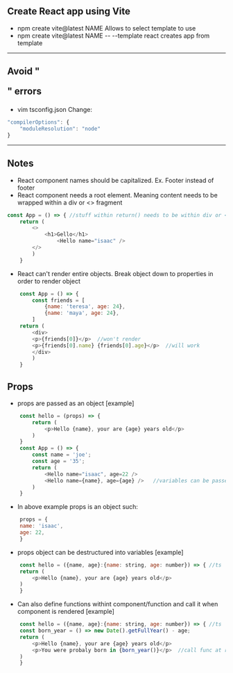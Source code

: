 ## Create React app using Vite
- npm create vite@latest NAME
  Allows to select template to use
- npm create vite@latest NAME -- --template react
  creates app from template
-----------------------------------------------------------------------
## Avoid "<div> <p>" errors
- vim tsconfig.json
Change:
```javascript
"compilerOptions": {
    "moduleResolution": "node"
}

```
-----------------------------------------------------------------------
## Notes
- React component names should be capitalized. Ex. Footer instead of
  footer
- React component needs a root element. Meaning content needs to be
  wrapped within a div or <> fragment
```javascript
const App = () => { //stuff within return() needs to be within div or <>
    return (
        <>
            <h1>Gello</h1>
                <Hello name="isaac" />
        </>
        )
    }
```
- React can't render entire objects. Break object down to properties
  in order to render object
```javascript
    const App = () => {
        const friends = [
            {name: 'teresa', age: 24},
            {name: 'maya', age: 24},
        ]
    return (
        <div>
        <p>{friends[0]}</p>  //won't render
        <p>{friends[0].name} {friends[0].age}</p>  //will work
        </div> 
        )
    }
```
## Props
- props are passed as an object
[example]
```javascript
    const hello = (props) => {
        return (
            <p>Hello {name}, your are {age} years old</p>
        )
    }
    const App = () => {
        const name = 'joe';
        const age = '35';
        return (
            <Hello name="isaac", age=22 />
            <Hello name={name}, age={age} />   //variables can be passed as props 
        )
    }
```
- In above example props is an object such:
```javascript
    props = {
    name: 'isaac',
    age: 22,
    }
```
- props object can be destructured into variables
[example]
```javascript
    const hello = ({name, age}:{name: string, age: number}) => { //ts 
    return (
        <p>Hello {name}, your are {age} years old</p>
    )
    }
```
- Can also define functions withint component/function and call it when 
  component is rendered
[example]
```javascript
    const hello = ({name, age}:{name: string, age: number}) => { //ts 
    const born_year = () => new Date().getFullYear() - age;
    return (
        <p>Hello {name}, your are {age} years old</p>
        <p>You were probaly born in {born_year()}</p>  //call func at render time
    )
    }
```
